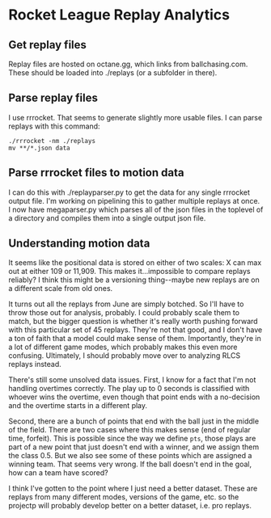 # Rocket League Replay Analytics

## Get replay files
Replay files are hosted on octane.gg, which links from ballchasing.com. 
These should be loaded into ./replays (or a subfolder in there).

## Parse replay files
I use rrrocket. That seems to generate slightly more usable files. I can parse
replays with this command:

    ./rrrocket -nm ./replays
    mv **/*.json data

## Parse rrrocket files to motion data
I can do this with ./replayparser.py to get the data for any single rrrocket output
file. I'm working on pipelining this to gather multiple replays at once. I now
have megaparser.py which parses all of the json files in the toplevel of a
directory and compiles them into a single output json file.

## Understanding motion data

It seems like the positional data is stored on either of two scales: X can max
out at either 109 or 11,909. This makes it...impossible to compare replays
reliably? I think this might be a versioning thing--maybe new replays are on a
different scale from old ones.

It turns out all the replays from June are simply botched. So I'll have to throw
those out for analysis, probably. I could probably scale them to match, but the
bigger question is whether it's really worth pushing forward with this
particular set of 45 replays. They're not that good, and I don't have a ton of
faith that a model could make sense of them. Importantly, they're in a lot of
different game modes, which probably makes this even more confusing. Ultimately,
I should probably move over to analyzing RLCS replays instead.

There's still some unsolved data issues. First, I know for a fact that I'm not
handling overtimes correctly. The play up to 0 seconds is classified with
whoever wins the overtime, even though that point ends with a no-decision and
the overtime starts in a different play.

Second, there are a bunch of points that end with the ball just in the middle
of the field. There are two cases where this makes sense (end of regular time, forfeit).
This is possible since the way we define `pts`, those plays are part of a new
point that just doesn't end with a winner, and we assign them the class 0.5. But
we also see some of these points which are assigned a winning team. That seems
very wrong. If the ball doesn't end in the goal, how can a team have scored?

I think I've gotten to the point where I just need a better dataset. These are
replays from many different modes, versions of the game, etc. so the projectp
will probably develop better on a better dataset, i.e. pro replays.
